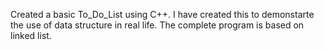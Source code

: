 Created a  basic To_Do_List using C++.
I have created this to demonstarte the use of data structure in real life.
The complete program is based on linked list.

